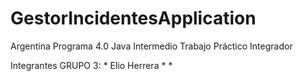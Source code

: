 # GestorIncidentesApplication

Argentina Programa 4.0
Java Intermedio
Trabajo Práctico Integrador

Integrantes GRUPO 3:
               * Elio Herrera
               *
               *
      
